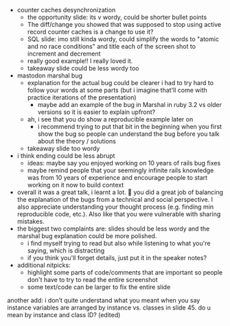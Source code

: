 - counter caches desynchronization 
	- the opportunity slide: its v wordy, could be shorter bullet points
	- The diff/change you showed that was supposed to stop using active record counter caches is a change to use it? 
	- SQL slide: imo still kinda wordy, could simplify the words to "atomic and no race conditions" and title each of the screen shot to increment and decrement
	- really good example!! I really loved it.
	- takeaway slide could be less wordy too
- mastodon marshal bug
	- explanation for the actual bug could be clearer i had to try hard to follow your words at some parts (but i imagine that'll come with practice iterations of the presentation) 
		- maybe add an example of the bug in Marshal in ruby 3.2 vs older versions so it is easier to explain upfront? 
	- ah, i see that you do show a reproducible example later on
		- i recommend trying to put that bit in the beginning when you first show the bug so people can understand the bug before you talk about the theory / solutions 
	- takeaway slide too wordy 
- i think ending could be less abrupt
	- ideas: maybe say you enjoyed working on 10 years of rails bug fixes 
	- maybe remind people that your seemingly infinite rails knowledge was from 10 years of experience and encourage people to start working on it now to build context 
- overall it was a great talk, i learnt a lot. 👏 you did a great job of balancing the explanation of the bugs from a technical and social perspective. I also appreciate understanding your thought process (e.g. finding min reproducible code, etc.). Also like that you were vulnerable with sharing mistakes.
- the biggest two complaints are: slides should be less wordy and the marshal bug explanation could be more polished.
    - i find myself trying to read but also while listening to what you're saying, which is distracting
	- if you think you'll forget details, just put it in the speaker notes?
- additional nitpicks:
	- highlight some parts of code/comments that are important so people don't have to try to read the entire screenshot 
	- some text/code can be larger to fix the entire slide


another add: i don’t quite understand what you meant when you say instance variables are arranged by instance vs. classes in slide 45. do u mean by instance and class ID? (edited) 